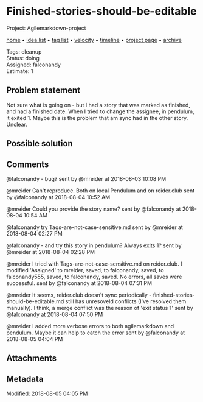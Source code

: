 # Finished-stories-should-be-editable

Project: Agilemarkdown-project

[home](../index.md) • [idea list](../ideas.md) • [tag list](../tags.md) • [velocity](../velocity.md) • [timeline](../timeline.md) • [project page](../agilemarkdown-project.md) • [archive](archive.md)

Tags: cleanup  
Status: doing  
Assigned: falconandy  
Estimate: 1  

## Problem statement

Not sure what is going on - but I had a story that was marked as finished, and had a finished date. When I tried to change the assignee, in pendulum, it exited 1. Maybe this is the problem that am sync had in the other story. Unclear.

## Possible solution

## Comments

@falconandy - bug?
sent by @mreider at 2018-08-03 10:08 PM

@mreider Can't reproduce. Both on local Pendulum and on reider.club
sent by @falconandy at 2018-08-04 10:52 AM

@mreider Could you provide the story name?
sent by @falconandy at 2018-08-04 10:54 AM

@falconandy try Tags-are-not-case-sensitive.md
sent by @mreider at 2018-08-04 02:27 PM

@falconandy - and try this story in pendulum? Always exits 1?
sent by @mreider at 2018-08-04 02:28 PM

@mreider I tried with Tags-are-not-case-sensitive.md on reider.club.
I modified 'Assigned' to mreider, saved, to falconandy, saved, to falconandy555, saved, to falconandy, saved.
No errors, all saves were successful.
sent by @falconandy at 2018-08-04 07:31 PM

@mreider It seems, reider.club doesn't sync periodically - finished-stories-should-be-editable.md still has unresoveld conflicts (I've resolved them manually).
I think, a merge conflict was the reason of 'exit status 1'
sent by @falconandy at 2018-08-04 07:50 PM

@mreider I added more verbose errors to both agilemarkdown and pendulum. Maybe it can help to catch the error
sent by @falconandy at 2018-08-05 04:04 PM

## Attachments

## Metadata

Modified: 2018-08-05 04:05 PM  
